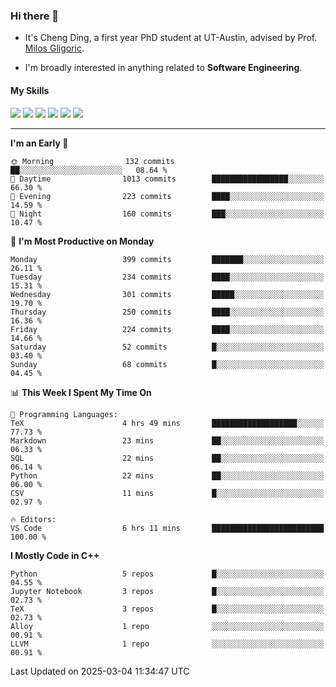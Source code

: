 ### Hi there 👋

* It's Cheng Ding, a first year PhD student at UT-Austin, advised by Prof. [Milos Gligoric](https://users.ece.utexas.edu/~gligoric/).

* I'm broadly interested in anything related to **Software Engineering**.

#### My Skills

![](https://img.shields.io/badge/C++-65318e?logo=cplusplus&logoColor=fff)
![](https://img.shields.io/badge/Python-3e74a2?logo=python&logoColor=fff)
![](https://img.shields.io/badge/C-5654a2?logo=c&logoColor=fff)
![](https://img.shields.io/badge/Go-00aaff?logo=go&logoColor=fff)
![](https://img.shields.io/badge/Docker-0088ff?logo=docker&logoColor=fff)
![](https://img.shields.io/badge/Apache-D22128?logo=apache&logoColor=fff)

---
<!--START_SECTION:waka-->
**I'm an Early 🐤** 

```text
🌞 Morning                132 commits         ██░░░░░░░░░░░░░░░░░░░░░░░   08.64 % 
🌆 Daytime                1013 commits        █████████████████░░░░░░░░   66.30 % 
🌃 Evening                223 commits         ████░░░░░░░░░░░░░░░░░░░░░   14.59 % 
🌙 Night                  160 commits         ███░░░░░░░░░░░░░░░░░░░░░░   10.47 % 
```
📅 **I'm Most Productive on Monday** 

```text
Monday                   399 commits         ███████░░░░░░░░░░░░░░░░░░   26.11 % 
Tuesday                  234 commits         ████░░░░░░░░░░░░░░░░░░░░░   15.31 % 
Wednesday                301 commits         █████░░░░░░░░░░░░░░░░░░░░   19.70 % 
Thursday                 250 commits         ████░░░░░░░░░░░░░░░░░░░░░   16.36 % 
Friday                   224 commits         ████░░░░░░░░░░░░░░░░░░░░░   14.66 % 
Saturday                 52 commits          █░░░░░░░░░░░░░░░░░░░░░░░░   03.40 % 
Sunday                   68 commits          █░░░░░░░░░░░░░░░░░░░░░░░░   04.45 % 
```


📊 **This Week I Spent My Time On** 

```text
💬 Programming Languages: 
TeX                      4 hrs 49 mins       ███████████████████░░░░░░   77.73 % 
Markdown                 23 mins             ██░░░░░░░░░░░░░░░░░░░░░░░   06.33 % 
SQL                      22 mins             ██░░░░░░░░░░░░░░░░░░░░░░░   06.14 % 
Python                   22 mins             ██░░░░░░░░░░░░░░░░░░░░░░░   06.00 % 
CSV                      11 mins             █░░░░░░░░░░░░░░░░░░░░░░░░   02.97 % 

🔥 Editors: 
VS Code                  6 hrs 11 mins       █████████████████████████   100.00 % 
```

**I Mostly Code in C++** 

```text
Python                   5 repos             █░░░░░░░░░░░░░░░░░░░░░░░░   04.55 % 
Jupyter Notebook         3 repos             █░░░░░░░░░░░░░░░░░░░░░░░░   02.73 % 
TeX                      3 repos             █░░░░░░░░░░░░░░░░░░░░░░░░   02.73 % 
Alloy                    1 repo              ░░░░░░░░░░░░░░░░░░░░░░░░░   00.91 % 
LLVM                     1 repo              ░░░░░░░░░░░░░░░░░░░░░░░░░   00.91 % 
```




 Last Updated on 2025-03-04 11:34:47 UTC
<!--END_SECTION:waka-->
